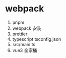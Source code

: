 # webpack

1. pnpm
2. webpack 安装
3. prettier
4. typescript tsconfig.json
5. src/main.ts
6. vue3 全家桶
